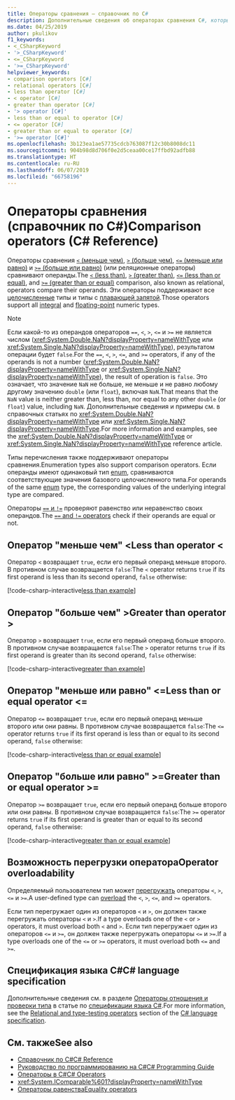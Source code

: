 ```yaml
---
title: Операторы сравнения — справочник по C#
description: Дополнительные сведения об операторах сравнения C#, которые можно использовать для проверки очередности числовых значений.
ms.date: 04/25/2019
author: pkulikov
f1_keywords:
- <_CSharpKeyword
- '>_CSharpKeyword'
- <=_CSharpKeyword
- '>=_CSharpKeyword'
helpviewer_keywords:
- comparison operators [C#]
- relational operators [C#]
- less than operator [C#]
- < operator [C#]
- greater than operator [C#]
- '> operator [C#]'
- less than or equal to operator [C#]
- <= operator [C#]
- greater than or equal to operator [C#]
- '>= operator [C#]'
ms.openlocfilehash: 3b123ea1ae57735cdcb763087f12c30b8008dc11
ms.sourcegitcommit: 904b98d8d706f0e2d5ceaa00ce17ffbd92adfb88
ms.translationtype: HT
ms.contentlocale: ru-RU
ms.lasthandoff: 06/07/2019
ms.locfileid: "66758196"
---
```

# <a name="comparison-operators-c-reference"></a><span data-ttu-id="0db6a-103">Операторы сравнения (справочник по C#)</span><span class="sxs-lookup"><span data-stu-id="0db6a-103">Comparison operators (C# Reference)</span></span>

<span data-ttu-id="0db6a-104">Операторы сравнения [`<` (меньше чем)](#less-than-operator-), [`>` (больше чем)](#greater-than-operator-), [`<=` (меньше или равно)](#less-than-or-equal-operator-) и [`>=` (больше или равно)](#greater-than-or-equal-operator-) (или реляционные операторы) сравнивают операнды.</span><span class="sxs-lookup"><span data-stu-id="0db6a-104">The [`<` (less than)](#less-than-operator-), [`>` (greater than)](#greater-than-operator-), [`<=` (less than or equal)](#less-than-or-equal-operator-), and [`>=` (greater than or equal)](#greater-than-or-equal-operator-) comparison, also known as relational, operators compare their operands.</span></span> <span data-ttu-id="0db6a-105">Эти операторы поддерживают все [целочисленные](../keywords/integral-types-table.md) типы и типы с [плавающей запятой](../keywords/floating-point-types-table.md).</span><span class="sxs-lookup"><span data-stu-id="0db6a-105">Those operators support all [integral](../keywords/integral-types-table.md) and [floating-point](../keywords/floating-point-types-table.md) numeric types.</span></span>

> [!NOTE]
> <span data-ttu-id="0db6a-106">Если какой-то из операндов операторов `==`, `<`, `>`, `<=` и `>=` не является числом (<xref:System.Double.NaN?displayProperty=nameWithType> или <xref:System.Single.NaN?displayProperty=nameWithType>), результатом операции будет `false`.</span><span class="sxs-lookup"><span data-stu-id="0db6a-106">For the `==`, `<`, `>`, `<=`, and `>=` operators, if any of the operands is not a number (<xref:System.Double.NaN?displayProperty=nameWithType> or <xref:System.Single.NaN?displayProperty=nameWithType>), the result of operation is `false`.</span></span> <span data-ttu-id="0db6a-107">Это означает, что значение `NaN` не больше, не меньше и не равно любому другому значению `double` (или `float`), включая `NaN`.</span><span class="sxs-lookup"><span data-stu-id="0db6a-107">That means that the `NaN` value is neither greater than, less than, nor equal to any other `double` (or `float`) value, including `NaN`.</span></span> <span data-ttu-id="0db6a-108">Дополнительные сведения и примеры см. в справочных статьях по <xref:System.Double.NaN?displayProperty=nameWithType> или <xref:System.Single.NaN?displayProperty=nameWithType>.</span><span class="sxs-lookup"><span data-stu-id="0db6a-108">For more information and examples, see the <xref:System.Double.NaN?displayProperty=nameWithType> or <xref:System.Single.NaN?displayProperty=nameWithType> reference article.</span></span>

<span data-ttu-id="0db6a-109">Типы перечисления также поддерживают операторы сравнения.</span><span class="sxs-lookup"><span data-stu-id="0db6a-109">Enumeration types also support comparison operators.</span></span> <span data-ttu-id="0db6a-110">Если операнды имеют одинаковый тип [enum](../keywords/enum.md), сравниваются соответствующие значения базового целочисленного типа.</span><span class="sxs-lookup"><span data-stu-id="0db6a-110">For operands of the same [enum](../keywords/enum.md) type, the corresponding values of the underlying integral type are compared.</span></span>

<span data-ttu-id="0db6a-111">Операторы [`==` и `!=`](equality-operators.md) проверяют равенство или неравенство своих операндов.</span><span class="sxs-lookup"><span data-stu-id="0db6a-111">The [`==` and `!=` operators](equality-operators.md) check if their operands are equal or not.</span></span>

## <a name="less-than-operator-"></a><span data-ttu-id="0db6a-112">Оператор "меньше чем" \<</span><span class="sxs-lookup"><span data-stu-id="0db6a-112">Less than operator \<</span></span>

<span data-ttu-id="0db6a-113">Оператор `<` возвращает `true`, если его первый операнд меньше второго. В противном случае возвращается `false`:</span><span class="sxs-lookup"><span data-stu-id="0db6a-113">The `<` operator returns `true` if its first operand is less than its second operand, `false` otherwise:</span></span>

[!code-csharp-interactive[less than example](~/samples/csharp/language-reference/operators/ComparisonOperators.cs#Less)]

## <a name="greater-than-operator-"></a><span data-ttu-id="0db6a-114">Оператор "больше чем" ></span><span class="sxs-lookup"><span data-stu-id="0db6a-114">Greater than operator ></span></span>

<span data-ttu-id="0db6a-115">Оператор `>` возвращает `true`, если его первый операнд больше второго. В противном случае возвращается `false`:</span><span class="sxs-lookup"><span data-stu-id="0db6a-115">The `>` operator returns `true` if its first operand is greater than its second operand, `false` otherwise:</span></span>

[!code-csharp-interactive[greater than example](~/samples/csharp/language-reference/operators/ComparisonOperators.cs#Greater)]

## <a name="less-than-or-equal-operator-"></a><span data-ttu-id="0db6a-116">Оператор "меньше или равно" \<=</span><span class="sxs-lookup"><span data-stu-id="0db6a-116">Less than or equal operator \<=</span></span>

<span data-ttu-id="0db6a-117">Оператор `<=` возвращает `true`, если его первый операнд меньше второго или они равны. В противном случае возвращается `false`:</span><span class="sxs-lookup"><span data-stu-id="0db6a-117">The `<=` operator returns `true` if its first operand is less than or equal to its second operand, `false` otherwise:</span></span>

[!code-csharp-interactive[less than or equal example](~/samples/csharp/language-reference/operators/ComparisonOperators.cs#LessOrEqual)]

## <a name="greater-than-or-equal-operator-"></a><span data-ttu-id="0db6a-118">Оператор "больше или равно" >=</span><span class="sxs-lookup"><span data-stu-id="0db6a-118">Greater than or equal operator >=</span></span>

<span data-ttu-id="0db6a-119">Оператор `>=` возвращает `true`, если его первый операнд больше второго или они равны. В противном случае возвращается `false`:</span><span class="sxs-lookup"><span data-stu-id="0db6a-119">The `>=` operator returns `true` if its first operand is greater than or equal to its second operand, `false` otherwise:</span></span>

[!code-csharp-interactive[greater than or equal example](~/samples/csharp/language-reference/operators/ComparisonOperators.cs#GreaterOrEqual)]

## <a name="operator-overloadability"></a><span data-ttu-id="0db6a-120">Возможность перегрузки оператора</span><span class="sxs-lookup"><span data-stu-id="0db6a-120">Operator overloadability</span></span>

<span data-ttu-id="0db6a-121">Определяемый пользователем тип может [перегружать](../keywords/operator.md) операторы `<`, `>`, `<=` и `>=`.</span><span class="sxs-lookup"><span data-stu-id="0db6a-121">A user-defined type can [overload](../keywords/operator.md) the `<`, `>`, `<=`, and `>=` operators.</span></span>

<span data-ttu-id="0db6a-122">Если тип перегружает один из операторов `<` и `>`, он должен также перегружать операторы `<` и `>`.</span><span class="sxs-lookup"><span data-stu-id="0db6a-122">If a type overloads one of the `<` or `>` operators, it must overload both `<` and `>`.</span></span> <span data-ttu-id="0db6a-123">Если тип перегружает один из операторов `<=` и `>=`, он должен также перегружать операторы `<=` и `>=`.</span><span class="sxs-lookup"><span data-stu-id="0db6a-123">If a type overloads one of the `<=` or `>=` operators, it must overload both `<=` and `>=`.</span></span>

## <a name="c-language-specification"></a><span data-ttu-id="0db6a-124">Спецификация языка C#</span><span class="sxs-lookup"><span data-stu-id="0db6a-124">C# language specification</span></span>

<span data-ttu-id="0db6a-125">Дополнительные сведения см. в разделе [Операторы отношения и проверки типа](~/_csharplang/spec/expressions.md#relational-and-type-testing-operators) в статье по [спецификации языка C#](~/_csharplang/spec/introduction.md).</span><span class="sxs-lookup"><span data-stu-id="0db6a-125">For more information, see the [Relational and type-testing operators](~/_csharplang/spec/expressions.md#relational-and-type-testing-operators) section of the [C# language specification](~/_csharplang/spec/introduction.md).</span></span>

## <a name="see-also"></a><span data-ttu-id="0db6a-126">См. также</span><span class="sxs-lookup"><span data-stu-id="0db6a-126">See also</span></span>

- [<span data-ttu-id="0db6a-127">Справочник по C#</span><span class="sxs-lookup"><span data-stu-id="0db6a-127">C# Reference</span></span>](../index.md)
- [<span data-ttu-id="0db6a-128">Руководство по программированию на C#</span><span class="sxs-lookup"><span data-stu-id="0db6a-128">C# Programming Guide</span></span>](../../programming-guide/index.md)
- [<span data-ttu-id="0db6a-129">Операторы в C#</span><span class="sxs-lookup"><span data-stu-id="0db6a-129">C# Operators</span></span>](index.md)
- <xref:System.IComparable%601?displayProperty=nameWithType>
- [<span data-ttu-id="0db6a-130">Операторы равенства</span><span class="sxs-lookup"><span data-stu-id="0db6a-130">Equality operators</span></span>](equality-operators.md)
